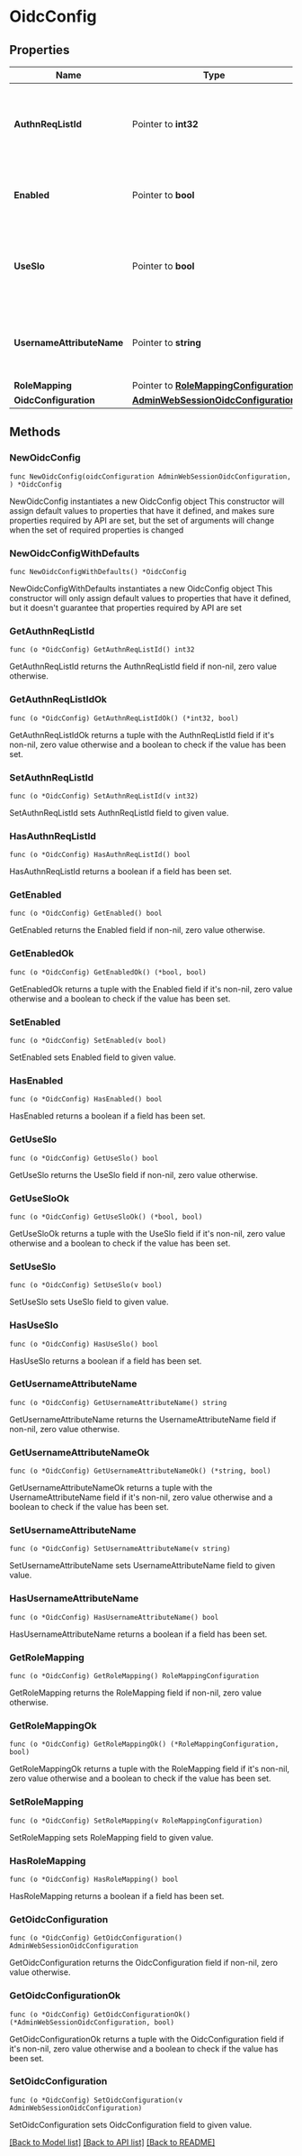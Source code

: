 # OidcConfig

## Properties

Name | Type | Description | Notes
------------ | ------------- | ------------- | -------------
**AuthnReqListId** | Pointer to **int32** | The ID of the authentication requirement list for Administrative SSO login to PingAccess. | [optional] 
**Enabled** | Pointer to **bool** | This field is true to enable Administrator SSO Authentication. | [optional] 
**UseSlo** | Pointer to **bool** | Enable if OIDC single log out should be used on the /pa/oidc/logout for admin console. | [optional] 
**UsernameAttributeName** | Pointer to **string** | Attribute to display as the logged in user. If not set, the sub attribute will be used. | [optional] 
**RoleMapping** | Pointer to [**RoleMappingConfiguration**](RoleMappingConfiguration.md) |  | [optional] 
**OidcConfiguration** | [**AdminWebSessionOidcConfiguration**](AdminWebSessionOidcConfiguration.md) |  | 

## Methods

### NewOidcConfig

`func NewOidcConfig(oidcConfiguration AdminWebSessionOidcConfiguration, ) *OidcConfig`

NewOidcConfig instantiates a new OidcConfig object
This constructor will assign default values to properties that have it defined,
and makes sure properties required by API are set, but the set of arguments
will change when the set of required properties is changed

### NewOidcConfigWithDefaults

`func NewOidcConfigWithDefaults() *OidcConfig`

NewOidcConfigWithDefaults instantiates a new OidcConfig object
This constructor will only assign default values to properties that have it defined,
but it doesn't guarantee that properties required by API are set

### GetAuthnReqListId

`func (o *OidcConfig) GetAuthnReqListId() int32`

GetAuthnReqListId returns the AuthnReqListId field if non-nil, zero value otherwise.

### GetAuthnReqListIdOk

`func (o *OidcConfig) GetAuthnReqListIdOk() (*int32, bool)`

GetAuthnReqListIdOk returns a tuple with the AuthnReqListId field if it's non-nil, zero value otherwise
and a boolean to check if the value has been set.

### SetAuthnReqListId

`func (o *OidcConfig) SetAuthnReqListId(v int32)`

SetAuthnReqListId sets AuthnReqListId field to given value.

### HasAuthnReqListId

`func (o *OidcConfig) HasAuthnReqListId() bool`

HasAuthnReqListId returns a boolean if a field has been set.

### GetEnabled

`func (o *OidcConfig) GetEnabled() bool`

GetEnabled returns the Enabled field if non-nil, zero value otherwise.

### GetEnabledOk

`func (o *OidcConfig) GetEnabledOk() (*bool, bool)`

GetEnabledOk returns a tuple with the Enabled field if it's non-nil, zero value otherwise
and a boolean to check if the value has been set.

### SetEnabled

`func (o *OidcConfig) SetEnabled(v bool)`

SetEnabled sets Enabled field to given value.

### HasEnabled

`func (o *OidcConfig) HasEnabled() bool`

HasEnabled returns a boolean if a field has been set.

### GetUseSlo

`func (o *OidcConfig) GetUseSlo() bool`

GetUseSlo returns the UseSlo field if non-nil, zero value otherwise.

### GetUseSloOk

`func (o *OidcConfig) GetUseSloOk() (*bool, bool)`

GetUseSloOk returns a tuple with the UseSlo field if it's non-nil, zero value otherwise
and a boolean to check if the value has been set.

### SetUseSlo

`func (o *OidcConfig) SetUseSlo(v bool)`

SetUseSlo sets UseSlo field to given value.

### HasUseSlo

`func (o *OidcConfig) HasUseSlo() bool`

HasUseSlo returns a boolean if a field has been set.

### GetUsernameAttributeName

`func (o *OidcConfig) GetUsernameAttributeName() string`

GetUsernameAttributeName returns the UsernameAttributeName field if non-nil, zero value otherwise.

### GetUsernameAttributeNameOk

`func (o *OidcConfig) GetUsernameAttributeNameOk() (*string, bool)`

GetUsernameAttributeNameOk returns a tuple with the UsernameAttributeName field if it's non-nil, zero value otherwise
and a boolean to check if the value has been set.

### SetUsernameAttributeName

`func (o *OidcConfig) SetUsernameAttributeName(v string)`

SetUsernameAttributeName sets UsernameAttributeName field to given value.

### HasUsernameAttributeName

`func (o *OidcConfig) HasUsernameAttributeName() bool`

HasUsernameAttributeName returns a boolean if a field has been set.

### GetRoleMapping

`func (o *OidcConfig) GetRoleMapping() RoleMappingConfiguration`

GetRoleMapping returns the RoleMapping field if non-nil, zero value otherwise.

### GetRoleMappingOk

`func (o *OidcConfig) GetRoleMappingOk() (*RoleMappingConfiguration, bool)`

GetRoleMappingOk returns a tuple with the RoleMapping field if it's non-nil, zero value otherwise
and a boolean to check if the value has been set.

### SetRoleMapping

`func (o *OidcConfig) SetRoleMapping(v RoleMappingConfiguration)`

SetRoleMapping sets RoleMapping field to given value.

### HasRoleMapping

`func (o *OidcConfig) HasRoleMapping() bool`

HasRoleMapping returns a boolean if a field has been set.

### GetOidcConfiguration

`func (o *OidcConfig) GetOidcConfiguration() AdminWebSessionOidcConfiguration`

GetOidcConfiguration returns the OidcConfiguration field if non-nil, zero value otherwise.

### GetOidcConfigurationOk

`func (o *OidcConfig) GetOidcConfigurationOk() (*AdminWebSessionOidcConfiguration, bool)`

GetOidcConfigurationOk returns a tuple with the OidcConfiguration field if it's non-nil, zero value otherwise
and a boolean to check if the value has been set.

### SetOidcConfiguration

`func (o *OidcConfig) SetOidcConfiguration(v AdminWebSessionOidcConfiguration)`

SetOidcConfiguration sets OidcConfiguration field to given value.



[[Back to Model list]](../README.md#documentation-for-models) [[Back to API list]](../README.md#documentation-for-api-endpoints) [[Back to README]](../README.md)


